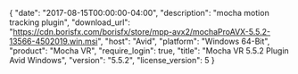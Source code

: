 {
  "date": "2017-08-15T00:00:00-04:00",
  "description": "mocha motion tracking plugin",
  "download_url": "https://cdn.borisfx.com/borisfx/store/mpp-avx2/mochaProAVX-5.5.2-13566-4502019.win.msi",
  "host": "Avid",
  "platform": "Windows 64-Bit",
  "product": "Mocha VR",
  "require_login": true,
  "title": "Mocha VR 5.5.2 Plugin Avid Windows",
  "version": "5.5.2",
  "license_version": 5
}
